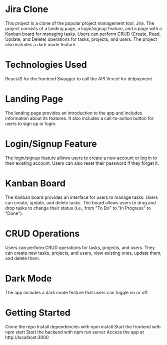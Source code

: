 # Jira Clone
This project is a clone of the popular project management tool, Jira. The project consists of a landing page, a login/signup feature, and a page with a Kanban board for managing tasks. Users can perform CRUD (Create, Read, Update, and Delete) operations for tasks, projects, and users. The project also includes a dark mode feature.

# Technologies Used
ReactJS for the frontend
Swagger to call the API
Vercel for delpoyment

# Landing Page
The landing page provides an introduction to the app and includes information about its features. It also includes a call-to-action button for users to sign up or login.

# Login/Signup Feature
The login/signup feature allows users to create a new account or log in to their existing account. Users can also reset their password if they forget it.

# Kanban Board
The Kanban board provides an interface for users to manage tasks. Users can create, update, and delete tasks. The board allows users to drag and drop tasks to change their status (i.e., from "To Do" to "In Progress" to "Done").

# CRUD Operations
Users can perform CRUD operations for tasks, projects, and users. They can create new tasks, projects, and users, view existing ones, update them, and delete them.

# Dark Mode
The app includes a dark mode feature that users can toggle on or off.

# Getting Started
Clone the repo
Install dependencies with npm install
Start the frontend with npm start
Start the backend with npm run server
Access the app at http://localhost:3000

 
